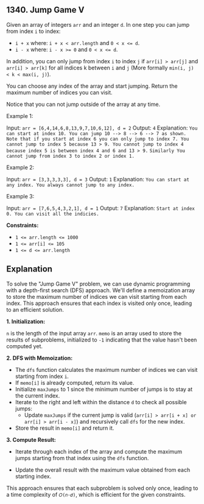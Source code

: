 ## 1340. Jump Game V

Given an array of integers `arr` and an integer `d`. In one step you can jump from index `i` to index:

- `i + x` where: `i + x < arr.length` and  `0 < x <= d`.
- `i - x` where: `i - x >= 0` and  `0 < x <= d`.

In addition, you can only jump from index `i` to index `j` if `arr[i] > arr[j]` and `arr[i] > arr[k]` for all indices k between `i` and `j` (More formally `min(i, j) < k < max(i, j)`).

You can choose any index of the array and start jumping. Return the maximum number of indices you can visit.

Notice that you can not jump outside of the array at any time.

Example 1:

Input: `arr = [6,4,14,6,8,13,9,7,10,6,12], d = 2`
Output: `4`
Explanation: `You can start at index 10. You can jump 10 --> 8 --> 6 --> 7 as shown.`
`Note that if you start at index 6 you can only jump to index 7. You cannot jump to index 5 because 13 > 9. You cannot jump to index 4 because index 5 is between index 4 and 6 and 13 > 9.`
`Similarly You cannot jump from index 3 to index 2 or index 1.`

Example 2:

Input: `arr = [3,3,3,3,3], d = 3`
Output: `1`
Explanation: `You can start at any index. You always cannot jump to any index.`

Example 3:

Input: `arr = [7,6,5,4,3,2,1], d = 1`
Output: `7`
Explanation: `Start at index 0. You can visit all the indicies.` 
 
**Constraints:**

- `1 <= arr.length <= 1000`
- `1 <= arr[i] <= 105`
- `1 <= d <= arr.length`

## Explanation

To solve the "Jump Game V" problem, we can use dynamic programming with a depth-first search (DFS) approach. We'll define a memoization array to store the maximum number of indices we can visit starting from each index. This approach ensures that each index is visited only once, leading to an efficient solution.

**1. Initialization:**

`n` is the length of the input array `arr`.
`memo` is an array used to store the results of subproblems, initialized to `-1` indicating that the value hasn't been computed yet.

**2. DFS with Memoization:**

- The `dfs` function calculates the maximum number of indices we can visit starting from index `i`.
- If `memo[i]` is already computed, return its value.
- Initialize `maxJumps` to 1 since the minimum number of jumps is to stay at the current index.
- Iterate to the right and left within the distance `d` to check all possible jumps:
    - Update `maxJumps` if the current jump is valid (`arr[i] > arr[i + x] or arr[i] > arr[i - x]`) and recursively call `dfs` for the new index.
- Store the result in `memo[i]` and return it.

**3. Compute Result:**

- Iterate through each index of the array and compute the maximum jumps starting from that index using the `dfs` function.

- Update the overall result with the maximum value obtained from each starting index.

This approach ensures that each subproblem is solved only once, leading to a time complexity of `𝑂(𝑛⋅𝑑)`, which is efficient for the given constraints.






